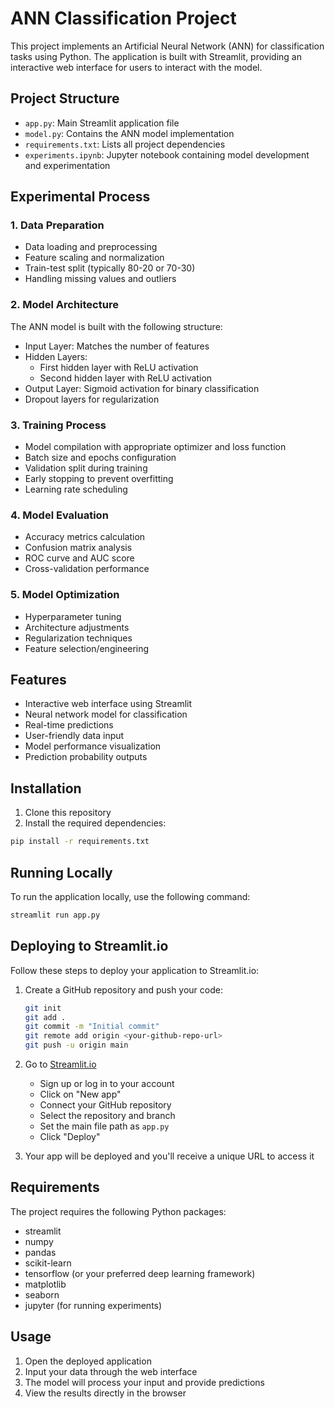 # ANN Classification Project

This project implements an Artificial Neural Network (ANN) for classification tasks using Python. The application is built with Streamlit, providing an interactive web interface for users to interact with the model.

## Project Structure

- `app.py`: Main Streamlit application file
- `model.py`: Contains the ANN model implementation
- `requirements.txt`: Lists all project dependencies
- `experiments.ipynb`: Jupyter notebook containing model development and experimentation

## Experimental Process

### 1. Data Preparation
- Data loading and preprocessing
- Feature scaling and normalization
- Train-test split (typically 80-20 or 70-30)
- Handling missing values and outliers

### 2. Model Architecture
The ANN model is built with the following structure:
- Input Layer: Matches the number of features
- Hidden Layers: 
  - First hidden layer with ReLU activation
  - Second hidden layer with ReLU activation
- Output Layer: Sigmoid activation for binary classification
- Dropout layers for regularization

### 3. Training Process
- Model compilation with appropriate optimizer and loss function
- Batch size and epochs configuration
- Validation split during training
- Early stopping to prevent overfitting
- Learning rate scheduling

### 4. Model Evaluation
- Accuracy metrics calculation
- Confusion matrix analysis
- ROC curve and AUC score
- Cross-validation performance

### 5. Model Optimization
- Hyperparameter tuning
- Architecture adjustments
- Regularization techniques
- Feature selection/engineering

## Features

- Interactive web interface using Streamlit
- Neural network model for classification
- Real-time predictions
- User-friendly data input
- Model performance visualization
- Prediction probability outputs

## Installation

1. Clone this repository
2. Install the required dependencies:
```bash
pip install -r requirements.txt
```

## Running Locally

To run the application locally, use the following command:
```bash
streamlit run app.py
```

## Deploying to Streamlit.io

Follow these steps to deploy your application to Streamlit.io:

1. Create a GitHub repository and push your code:
   ```bash
   git init
   git add .
   git commit -m "Initial commit"
   git remote add origin <your-github-repo-url>
   git push -u origin main
   ```

2. Go to [Streamlit.io](https://streamlit.io)
   - Sign up or log in to your account
   - Click on "New app"
   - Connect your GitHub repository
   - Select the repository and branch
   - Set the main file path as `app.py`
   - Click "Deploy"

3. Your app will be deployed and you'll receive a unique URL to access it

## Requirements

The project requires the following Python packages:
- streamlit
- numpy
- pandas
- scikit-learn
- tensorflow (or your preferred deep learning framework)
- matplotlib
- seaborn
- jupyter (for running experiments)

## Usage

1. Open the deployed application
2. Input your data through the web interface
3. The model will process your input and provide predictions
4. View the results directly in the browser
